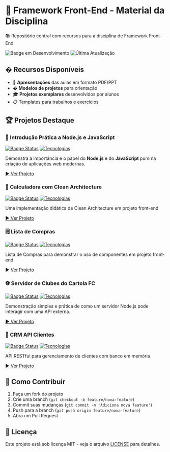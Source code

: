 # 🚀 Framework Front-End - Material da Disciplina

📚 Repositório central com recursos para a disciplina de Framework Front-End

![Badge em Desenvolvimento](https://img.shields.io/badge/Status-Em%20Desenvolvimento-yellow)
![Última Atualização](https://img.shields.io/github/last-commit/seuuser/framework-front-end)

## � Recursos Disponíveis

- 📂 **Apresentações** das aulas em formato PDF/PPT
- � **Modelos de projetos** para orientação
- 🎓 **Projetos exemplares** desenvolvidos por alunos
- 📋 Templates para trabalhos e exercícios

## 🏆 Projetos Destaque

### 🚀 Introdução Prática a Node.js e JavaScript
[![Badge Status](https://img.shields.io/badge/Status-Completo-brightgreen)]()
[![Tecnologias](https://img.shields.io/badge/Tech-Node.js,HTML,CSS,JS-blue)]()

Demonstra a importância e o papel do **Node.js** e do **JavaScript** puro na criação de aplicações web modernas.

[▶️ Ver Projeto](https://github.com/EmmanoelMonteiro/nodejs-basics)

### 🧮 Calculadora com Clean Architecture
[![Badge Status](https://img.shields.io/badge/Status-Completo-brightgreen)]()
[![Tecnologias](https://img.shields.io/badge/Tech-HTML,CSS,JS-blue)]()

Uma implementação didática de Clean Architecture em projeto front-end

[▶️ Ver Projeto](https://github.com/EmmanoelMonteiro/clean-architecture-calculator)

### 🗒️ Lista de Compras
[![Badge Status](https://img.shields.io/badge/Status-Completo-brightgreen)]()
[![Tecnologias](https://img.shields.io/badge/Tech-HTML,CSS,JS-blue)]()

Lista de Compras para demonstrar o uso de componentes em projeto front-end

[▶️ Ver Projeto](https://github.com/EmmanoelMonteiro/lista-compras)

### ⚽ Servidor de Clubes do Cartola FC
[![Badge Status](https://img.shields.io/badge/Status-Completo-brightgreen)]()
[![Tecnologias](https://img.shields.io/badge/Tech-Node.js,HTML,CSS,JS-blue)]()

Demonstração simples e prática de como um servidor Node.js pode interagir com uma API externa.

[▶️ Ver Projeto](https://github.com/EmmanoelMonteiro/listar_clubes-cartola-fc)

### 📇 CRM API Clientes
[![Badge Status](https://img.shields.io/badge/Status-Completo-brightgreen)]()
[![Tecnologias](https://img.shields.io/badge/Tech-Node.js,H2,RestAPI-orange)]()

API RESTful para gerenciamento de clientes com banco em memória

[▶️ Ver Projeto](https://github.com/EmmanoelMonteiro/crm_api_clientes)

## 🧩 Como Contribuir

1. Faça um fork do projeto
2. Crie uma branch (`git checkout -b feature/nova-feature`)
3. Commit suas mudanças (`git commit -m 'Adiciona nova feature'`)
4. Push para a branch (`git push origin feature/nova-feature`)
5. Abra um Pull Request

## 📝 Licença

Este projeto está sob licença MIT - veja o arquivo [LICENSE](./LICENSE) para detalhes.
